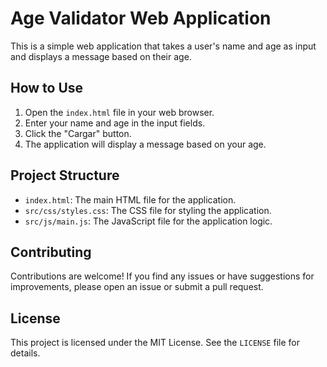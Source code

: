# Age Validator Web Application

This is a simple web application that takes a user's name and age as input and displays a message based on their age.

## How to Use

1. Open the `index.html` file in your web browser.
2. Enter your name and age in the input fields.
3. Click the "Cargar" button.
4. The application will display a message based on your age.

## Project Structure

- `index.html`: The main HTML file for the application.
- `src/css/styles.css`: The CSS file for styling the application.
- `src/js/main.js`: The JavaScript file for the application logic.

## Contributing

Contributions are welcome! If you find any issues or have suggestions for improvements, please open an issue or submit a pull request.

## License

This project is licensed under the MIT License. See the `LICENSE` file for details.
